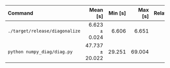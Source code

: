 | Command | Mean [s] | Min [s] | Max [s] | Relative |
|:---|---:|---:|---:|---:|
| `./target/release/diagonalize` | 6.623 ± 0.024 | 6.606 | 6.651 | 1.0 |
| `python numpy_diag/diag.py` | 47.737 ± 20.022 | 29.251 | 69.004 | 7.2 |
